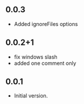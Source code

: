 ## 0.0.3

- Added ignoreFiles options
## 0.0.2+1

- fix windows slash
- added one comment only
## 0.0.1

- Initial version.
